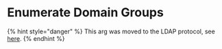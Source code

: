 # Enumerate Domain Groups



{% hint style="danger" %}
This arg was moved to the LDAP protocol, see [here](../../ldap-protocol/enumerate-group-members.md).
{% endhint %}
